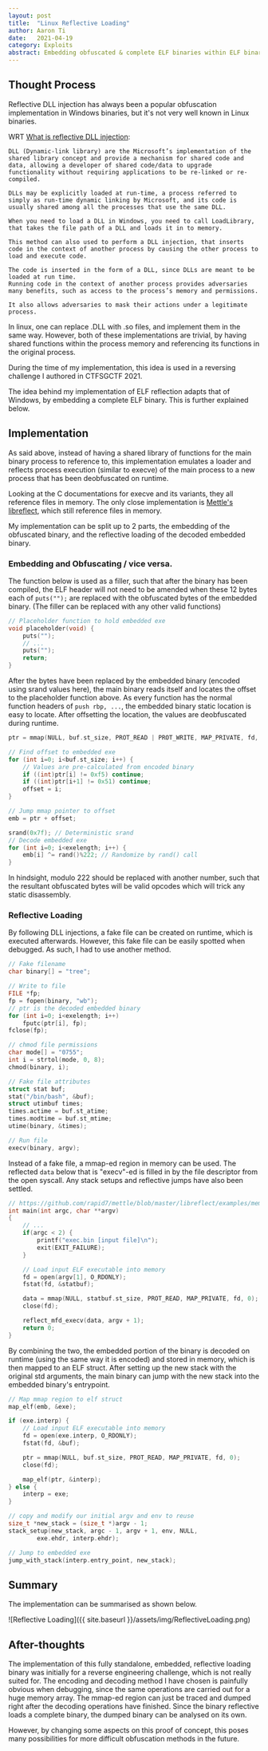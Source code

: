 ```yaml
---
layout: post
title:  "Linux Reflective Loading"
author: Aaron Ti
date:   2021-04-19
category: Exploits
abstract: Embedding obfuscated & complete ELF binaries within ELF binaries, thereby deobfuscated and reflective loaded on runtime 
---
```


## Thought Process

Reflective DLL injection has always been a popular obfuscation implementation in Windows binaries, but it's not very well known in Linux binaries. 

WRT [What is reflective DLL injection](https://www.andreafortuna.org/2017/12/08/what-is-reflective-dll-injection-and-how-can-be-detected/):

```text
DLL (Dynamic-link library) are the Microsoft’s implementation of the shared library concept and provide a mechanism for shared code and data, allowing a developer of shared code/data to upgrade functionality without requiring applications to be re-linked or re-compiled.

DLLs may be explicitly loaded at run-time, a process referred to simply as run-time dynamic linking by Microsoft, and its code is usually shared among all the processes that use the same DLL.

When you need to load a DLL in Windows, you need to call LoadLibrary, that takes the file path of a DLL and loads it in to memory.

This method can also used to perform a DLL injection, that inserts code in the context of another process by causing the other process to load and execute code.

The code is inserted in the form of a DLL, since DLLs are meant to be loaded at run time.
Running code in the context of another process provides adversaries many benefits, such as access to the process’s memory and permissions.

It also allows adversaries to mask their actions under a legitimate process.
```

In linux, one can replace .DLL with .so files, and implement them in the same way. However, both of these implementations are trivial, by having shared functions within the process memory and referencing its functions in the original process.

During the time of my implementation, this idea is used in a reversing challenge I authored in CTFSGCTF 2021. 

<script src="{{ site.baseurl }}/assets/js/circuitbreaker.js"></script>

The idea behind my implementation of ELF reflection adapts that of Windows, by embedding a complete ELF binary. This is further explained below.

## Implementation

As said above, instead of having a shared library of functions for the main binary process to reference to, this implementation emulates a loader and reflects process execution (similar to execve) of the main process to a new process that has been deobfuscated on runtime.

Looking at the C documentations for execve and its variants, they all reference files in memory. The only close implementation is [Mettle's libreflect](https://github.com/rapid7/mettle/tree/master/libreflect), which still reference files in memory.

My implementation can be split up to 2 parts, the embedding of the obfuscated binary, and the reflective loading of the decoded embedded binary.

### Embedding and Obfuscating / vice versa.

The function below is used as a filler, such that after the binary has been compiled, the ELF header will not need to be amended when these 12 bytes each of `puts("");` are replaced with the obfuscated bytes of the embedded binary. (The filler can be replaced with any other valid functions)

```c
// Placeholder function to hold embedded exe
void placeholder(void) {
    puts("");
    // ...
    puts("");
    return;
}
```

After the bytes have been replaced by the embedded binary (encoded using srand values here), the main binary reads itself and locates the offset to the placeholder function above. As every function has the normal function headers of `push rbp, ...`, the embedded binary static location is easy to locate. After offsetting the location, the values are deobfuscated during runtime.

```c
ptr = mmap(NULL, buf.st_size, PROT_READ | PROT_WRITE, MAP_PRIVATE, fd, 0);

// Find offset to embedded exe
for (int i=0; i<buf.st_size; i++) {
    // Values are pre-calculated from encoded binary
    if ((int)ptr[i] != 0xf5) continue;
    if ((int)ptr[i+1] != 0x51) continue;
    offset = i;
}

// Jump mmap pointer to offset
emb = ptr + offset;

srand(0x7f); // Deterministic srand
// Decode embedded exe
for (int i=0; i<exelength; i++) {
    emb[i] ^= rand()%222; // Randomize by rand() call
}
```

In hindsight, modulo 222 should be replaced with another number, such that the resultant obfuscated bytes will be valid opcodes which will trick any static disassembly.

### Reflective Loading

By following DLL injections, a fake file can be created on runtime, which is executed afterwards. However, this fake file can be easily spotted when debugged. As such, I had to use another method.

```c
// Fake filename
char binary[] = "tree";

// Write to file
FILE *fp;
fp = fopen(binary, "wb");
// ptr is the decoded embedded binary
for (int i=0; i<exelength; i++)
    fputc(ptr[i], fp);
fclose(fp);

// chmod file permissions
char mode[] = "0755";
int i = strtol(mode, 0, 8);
chmod(binary, i);

// Fake file attributes
struct stat buf;
stat("/bin/bash", &buf);
struct utimbuf times;
times.actime = buf.st_atime;
times.modtime = buf.st_mtime;
utime(binary, &times);

// Run file
execv(binary, argv);
```

Instead of a fake file, a mmap-ed region in memory can be used. The reflected `data` below that is "execv"-ed is filled in by the file descriptor from the open syscall. Any stack setups and reflective jumps have also been settled.

```c
// https://github.com/rapid7/mettle/blob/master/libreflect/examples/memfd_exec.c
int main(int argc, char **argv)
{
	// ...
	if(argc < 2) {
		printf("exec.bin [input file]\n");
		exit(EXIT_FAILURE);
	}

	// Load input ELF executable into memory
	fd = open(argv[1], O_RDONLY);
	fstat(fd, &statbuf);

	data = mmap(NULL, statbuf.st_size, PROT_READ, MAP_PRIVATE, fd, 0);
	close(fd);

	reflect_mfd_execv(data, argv + 1);
	return 0;
}
```

By combining the two, the embedded portion of the binary is decoded on runtime (using the same way it is encoded) and stored in memory, which is then mapped to an ELF struct. After setting up the new stack with the original std arguments, the main binary can jump with the new stack into the embedded binary's entrypoint.

```c
// Map mmap region to elf struct
map_elf(emb, &exe);

if (exe.interp) {
	// Load input ELF executable into memory
	fd = open(exe.interp, O_RDONLY);
	fstat(fd, &buf);

	ptr = mmap(NULL, buf.st_size, PROT_READ, MAP_PRIVATE, fd, 0);
	close(fd);

	map_elf(ptr, &interp);
} else {
	interp = exe;
}

// copy and modify our initial argv and env to reuse
size_t *new_stack = (size_t *)argv - 1;
stack_setup(new_stack, argc - 1, argv + 1, env, NULL,
		exe.ehdr, interp.ehdr);

// Jump to embedded exe
jump_with_stack(interp.entry_point, new_stack);
```

## Summary

The implementation can be summarised as shown below.

![Reflective Loading]({{ site.baseurl }}/assets/img/ReflectiveLoading.png)

## After-thoughts

The implementation of this fully standalone, embedded, reflective loading binary was initially for a reverse engineering challenge, which is not really suited for. The encoding and decoding method I have chosen is painfully obvious when debugging, since the same operations are carried out for a huge memory array. The mmap-ed region can just be traced and dumped right after the decoding operations have finished. Since the binary reflective loads a complete binary, the dumped binary can be analysed on its own.

However, by changing some aspects on this proof of concept, this poses many possibilities for more difficult obfuscation methods in the future.
